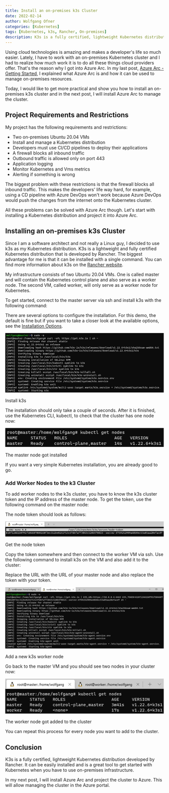 ```yaml
---
title: Install an on-premises k3s Cluster
date: 2022-02-14
author: Wolfgang Ofner
categories: [Kubernetes]
tags: [Kubernetes, k3s, Rancher, On-premises]
description: K3s is a fully certified, lightweight Kubernetes distribution developed by Rancher. It can be easily installed and helps you get started with Kubernetes.
---
```


Using cloud technologies is amazing and makes a developer's life so much easier. Lately, I have to work with an on-premises Kubernetes cluster and I had to realize how much work it is to do all these things cloud providers offer. That's the reason why I got into Azure Arc. In my last post, [Azure Arc - Getting Started](/azure-arc-getting-started), I explained what Azure Arc is and how it can be used to manage on-premises resources.

Today, I would like to get more practical and show you how to install an on-premises k3s cluster and in the next post, I will install Azure Arc to manage the cluster.

## Project Requirements and Restrictions

My project has the following requirements and restrictions:

- Two on-premises Ubuntu 20.04 VMs
- Install and manage a Kubernetes distribution
- Developers must use CI/CD pipelines to deploy their applications
- A firewall blocks all inbound traffic
- Outbound traffic is allowed only on port 443
- Application logging
- Monitor Kubernetes and Vms metrics
- Alerting if something is wrong

The biggest problem with these restrictions is that the firewall blocks all inbound traffic. This makes the developers' life way hard, for example, using a CD pipeline with Azure DevOps won't work because Azure DevOps would push the changes from the internet onto the Kubernetes cluster.

All these problems can be solved with Azure Arc though. Let's start with installing a Kubernetes distribution and project it into Azure Arc.

## Installing an on-premises k3s Cluster

Since I am a software architect and not really a Linux guy, I decided to use k3s as my Kubernetes distribution. K3s is a lightweight and fully certified Kubernetes distribution that is developed by Rancher. The biggest advantage for me is that it can be installed with a single command. You can find more information about k3s on the <a href="https://rancher.com/docs/k3s/latest/en" target="_blank" rel="noopener noreferrer">Rancher website</a>.

My infrastructure consists of two Ubuntu 20.04 VMs. One is called master and will contain the Kubernetes control plane and also serve as a worker node. The second VM, called worker, will only serve as a worker node for Kubernetes.

To get started, connect to the master server via ssh and install k3s with the following command:

<script src="https://gist.github.com/WolfgangOfner/0f99459e09aa1bd1c2288e65d319f42d.js"></script>

There are several options to configure the installation. For this demo, the default is fine but if you want to take a closer look at the available options, see the <a href="https://rancher.com/docs/k3s/latest/en/installation/install-options" target="_blank" rel="noopener noreferrer">Installation Options</a>.

<div class="col-12 col-sm-10 aligncenter">
  <a href="/assets/img/posts/2022/02/Install-k3s.jpg"><img loading="lazy" src="/assets/img/posts/2022/02/Install-k3s.jpg" alt="Install k3s" /></a>
  
  <p>
   Install k3s
  </p>
</div>

The installation should only take a couple of seconds. After it is finished, use the Kubernetes CLI, kubectl, to check that the cluster has one node now:

<script src="https://gist.github.com/WolfgangOfner/82b89d9f37b50237c1bb9128afc3ffe4.js"></script>

<div class="col-12 col-sm-10 aligncenter">
  <a href="/assets/img/posts/2022/02/The-master-node-got-installed.jpg"><img loading="lazy" src="/assets/img/posts/2022/02/The-master-node-got-installed.jpg" alt="The master node got installed" /></a>
  
  <p>
   The master node got installed
  </p>
</div>

If you want a very simple Kubernetes installation, you are already good to go.

### Add Worker Nodes to the k3 Cluster

To add worker nodes to the k3s cluster, you have to know the k3s cluster token and the IP address of the master node. To get the token, use the following command on the master node:

<script src="https://gist.github.com/WolfgangOfner/908e4738f904b21fcb2b84b8c2ee7344.js"></script>

The node token should look as follows:

<div class="col-12 col-sm-10 aligncenter">
  <a href="/assets/img/posts/2022/02/Get-the-node-token.jpg"><img loading="lazy" src="/assets/img/posts/2022/02/Get-the-node-token.jpg" alt="Get the node token" /></a>
  
  <p>
   Get the node token
  </p>
</div>

Copy the token somewhere and then connect to the worker VM via ssh. Use the following command to install k3s on the VM and also add it to the cluster:

<script src="https://gist.github.com/WolfgangOfner/1821c22e014de87fe6b80df8658fd892.js"></script>

Replace the URL with the URL of your master node and also replace the token with your token.

<div class="col-12 col-sm-10 aligncenter">
  <a href="/assets/img/posts/2022/02/Add-a-new-k3s-worker-node.jpg"><img loading="lazy" src="/assets/img/posts/2022/02/Add-a-new-k3s-worker-node.jpg" alt="Add a new k3s worker node" /></a>
  
  <p>
   Add a new k3s worker node
  </p>
</div>

Go back to the master VM and you should see two nodes in your cluster now:

<script src="https://gist.github.com/WolfgangOfner/82b89d9f37b50237c1bb9128afc3ffe4.js"></script>

<div class="col-12 col-sm-10 aligncenter">
  <a href="/assets/img/posts/2022/02/The-worker-node-got-added-to-the-cluster.jpg"><img loading="lazy" src="/assets/img/posts/2022/02/The-worker-node-got-added-to-the-cluster.jpg" alt="The worker node got added to the cluster" /></a>
  
  <p>
   The worker node got added to the cluster
  </p>
</div>

You can repeat this process for every node you want to add to the cluster.

## Conclusion

K3s is a fully certified, lightweight Kubernetes distribution developed by Rancher. It can be easily installed and is a great tool to get started with Kubernetes when you have to use on-premises infrastructure.

In my next post, I will install Azure Arc and project the cluster to Azure. This will allow managing the cluster in the Azure portal.